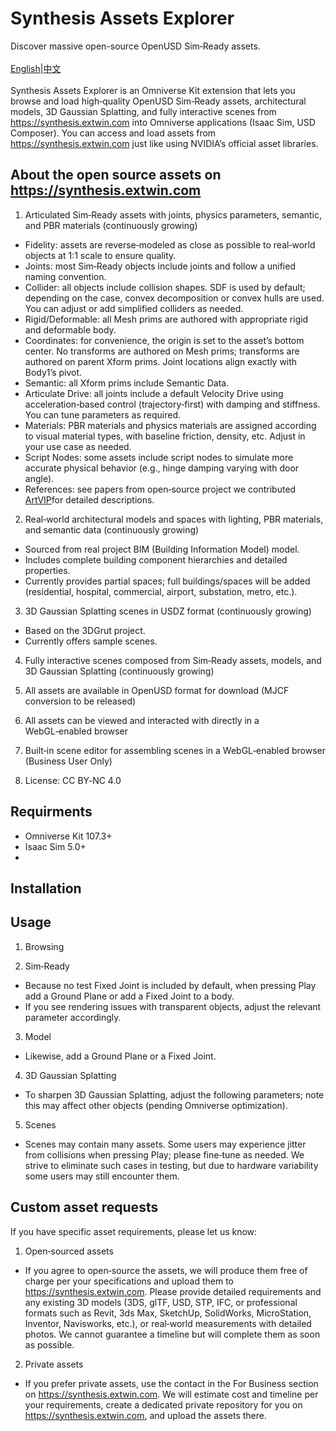 # Synthesis Assets Explorer

Discover massive open-source OpenUSD Sim‑Ready assets.<br><br>
[English](https://github.com/Extwin-Synthesis/Synthesis-Assets-Explorer/blob/main/README.md)|[中文](https://github.com/Extwin-Synthesis/Synthesis-Assets-Explorer/blob/main/README_zh.md)
<br><br>
Synthesis Assets Explorer is an Omniverse Kit extension that lets you browse and load high‑quality OpenUSD Sim‑Ready assets, architectural models, 3D Gaussian Splatting, and fully interactive scenes from https://synthesis.extwin.com into Omniverse applications (Isaac Sim, USD Composer). You can access and load assets from https://synthesis.extwin.com just like using NVIDIA’s official asset libraries.

## About the open source assets on https://synthesis.extwin.com

1) Articulated Sim‑Ready assets with joints, physics parameters, semantic, and PBR materials (continuously growing)
- Fidelity: assets are reverse‑modeled as close as possible to real‑world objects at 1:1 scale to ensure quality.
- Joints: most Sim‑Ready objects include joints and follow a unified naming convention.
- Collider: all objects include collision shapes. SDF is used by default; depending on the case, convex decomposition or convex hulls are used. You can adjust or add simplified colliders as needed.
- Rigid/Deformable: all Mesh prims are authored with appropriate rigid and deformable body.
- Coordinates: for convenience, the origin is set to the asset’s bottom center. No transforms are authored on Mesh prims; transforms are authored on parent Xform prims. Joint locations align exactly with Body1’s pivot.
- Semantic: all Xform prims include Semantic Data.
- Articulate Drive: all joints include a default Velocity Drive using acceleration‑based control (trajectory‑first) with damping and stiffness. You can tune parameters as required.
- Materials: PBR materials and physics materials are assigned according to visual material types, with baseline friction, density, etc. Adjust in your use case as needed.
- Script Nodes: some assets include script nodes to simulate more accurate physical behavior (e.g., hinge damping varying with door angle).
- References: see papers from open‑source project we contributed [ArtVIP](https://x-humanoid-artvip.github.io)for detailed descriptions.

2) Real‑world architectural models and spaces with lighting, PBR materials, and semantic data (continuously growing)
- Sourced from real project BIM (Building Information Model) model.
- Includes complete building component hierarchies and detailed properties.
- Currently provides partial spaces; full buildings/spaces will be added (residential, hospital, commercial, airport, substation, metro, etc.).

3) 3D Gaussian Splatting scenes in USDZ format (continuously growing)
- Based on the 3DGrut project.
- Currently offers sample scenes.

4) Fully interactive scenes composed from Sim‑Ready assets, models, and 3D Gaussian Splatting (continuously growing)

5) All assets are available in OpenUSD format for download (MJCF conversion to be released)

6) All assets can be viewed and interacted with directly in a WebGL‑enabled browser

7) Built‑in scene editor for assembling scenes in a WebGL‑enabled browser (Business User Only)

8) License: CC BY‑NC 4.0

## Requirments
- Omniverse Kit 107.3+
- Isaac Sim 5.0+
- 
## Installation

## Usage

1) Browsing

2) Sim‑Ready
- Because no test Fixed Joint is included by default, when pressing Play add a Ground Plane or add a Fixed Joint to a body.
- If you see rendering issues with transparent objects, adjust the relevant parameter accordingly.

3) Model
- Likewise, add a Ground Plane or a Fixed Joint.

4) 3D Gaussian Splatting
- To sharpen 3D Gaussian Splatting, adjust the following parameters; note this may affect other objects (pending Omniverse optimization).

5) Scenes
- Scenes may contain many assets. Some users may experience jitter from collisions when pressing Play; please fine‑tune as needed. We strive to eliminate such cases in testing, but due to hardware variability some users may still encounter them.

## Custom asset requests

If you have specific asset requirements, please let us know:

1) Open‑sourced assets
- If you agree to open‑source the assets, we will produce them free of charge per your specifications and upload them to https://synthesis.extwin.com. Please provide detailed requirements and any existing 3D models (3DS, glTF, USD, STP, IFC, or professional formats such as Revit, 3ds Max, SketchUp, SolidWorks, MicroStation, Inventor, Navisworks, etc.), or real‑world measurements with detailed photos. We cannot guarantee a timeline but will complete them as soon as possible.

2) Private assets
- If you prefer private assets, use the contact in the For Business section on https://synthesis.extwin.com. We will estimate cost and timeline per your requirements, create a dedicated private repository for you on https://synthesis.extwin.com, and upload the assets there.
